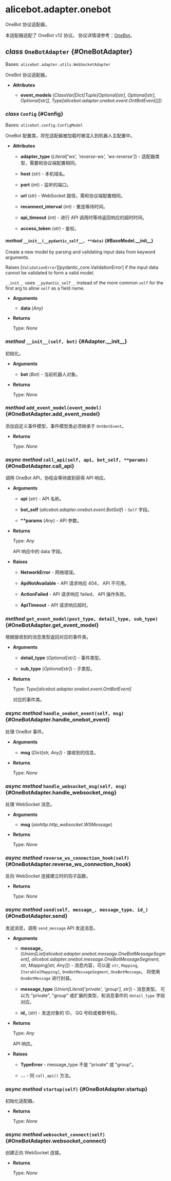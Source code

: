 # alicebot.adapter.onebot

OneBot 协议适配器。

本适配器适配了 OneBot v12 协议。
协议详情请参考：[OneBot](https://12.onebot.dev/)。

## _class_ `OneBotAdapter` {#OneBotAdapter}

Bases: `alicebot.adapter.utils.WebSocketAdapter`

OneBot 协议适配器。

- **Attributes**

  - **event\_models** (_ClassVar\[Dict\[Tuple\[Optional\[str\], Optional\[str\], Optional\[str\]\], Type\[alicebot.adapter.onebot.event.OntBotEvent\]\]\]_)

### _class_ `Config` {#Config}

Bases: `alicebot.config.ConfigModel`

OneBot 配置类，将在适配器被加载时被混入到机器人主配置中。

- **Attributes**

  - **adapter\_type** (_Literal\['ws', 'reverse-ws', 'ws-reverse'\]_) - 适配器类型，需要和协议端配置相同。

  - **host** (_str_) - 本机域名。

  - **port** (_int_) - 监听的端口。

  - **url** (_str_) - WebSocket 路径，需和协议端配置相同。

  - **reconnect\_interval** (_int_) - 重连等待时间。

  - **api\_timeout** (_int_) - 进行 API 调用时等待返回响应的超时时间。

  - **access\_token** (_str_) - 鉴权。

#### _method_ `__init__(__pydantic_self__, **data)` {#BaseModel.\_\_init\_\_}

Create a new model by parsing and validating input data from keyword arguments.

Raises [`ValidationError`][pydantic_core.ValidationError] if the input data cannot be
validated to form a valid model.

`__init__` uses `__pydantic_self__` instead of the more common `self` for the first arg to
allow `self` as a field name.

- **Arguments**

  - **data** (_Any_)

- **Returns**

  Type: _None_

### _method_ `__init__(self, bot)` {#Adapter.\_\_init\_\_}

初始化。

- **Arguments**

  - **bot** (_Bot_) - 当前机器人对象。

- **Returns**

  Type: _None_

### _method_ `add_event_model(event_model)` {#OneBotAdapter.add\_event\_model}

添加自定义事件模型，事件模型类必须继承于 `OntBotEvent`。

- **Returns**

  Type: _None_

### _async method_ `call_api(self, api, bot_self, **params)` {#OneBotAdapter.call\_api}

调用 OneBot API，协程会等待直到获得 API 响应。

- **Arguments**

  - **api** (_str_) - API 名称。

  - **bot\_self** (_alicebot.adapter.onebot.event.BotSelf_) - `Self` 字段。

  - **\*\*params** (_Any_) - API 参数。

- **Returns**

  Type: _Any_

  API 响应中的 data 字段。

- **Raises**

  - **NetworkError** - 网络错误。

  - **ApiNotAvailable** - API 请求响应 404， API 不可用。

  - **ActionFailed** - API 请求响应 failed， API 操作失败。

  - **ApiTimeout** - API 请求响应超时。

### _method_ `get_event_model(post_type, detail_type, sub_type)` {#OneBotAdapter.get\_event\_model}

根据接收到的消息类型返回对应的事件类。

- **Arguments**

  - **detail\_type** (_Optional\[str\]_) - 事件类型。

  - **sub\_type** (_Optional\[str\]_) - 子类型。

- **Returns**

  Type: _Type\[alicebot.adapter.onebot.event.OntBotEvent\]_

  对应的事件类。

### _async method_ `handle_onebot_event(self, msg)` {#OneBotAdapter.handle\_onebot\_event}

处理 OneBot 事件。

- **Arguments**

  - **msg** (_Dict\[str, Any\]_) - 接收到的信息。

- **Returns**

  Type: _None_

### _async method_ `handle_websocket_msg(self, msg)` {#OneBotAdapter.handle\_websocket\_msg}

处理 WebSocket 消息。

- **Arguments**

  - **msg** (_aiohttp.http\_websocket.WSMessage_)

- **Returns**

  Type: _None_

### _async method_ `reverse_ws_connection_hook(self)` {#OneBotAdapter.reverse\_ws\_connection\_hook}

反向 WebSocket 连接建立时的钩子函数。

- **Returns**

  Type: _None_

### _async method_ `send(self, message_, message_type, id_)` {#OneBotAdapter.send}

发送消息，调用 `send_message` API 发送消息。

- **Arguments**

  - **message\_** (_Union\[List\[alicebot.adapter.onebot.message.OneBotMessageSegment\], alicebot.adapter.onebot.message.OneBotMessageSegment, str, Mapping\[str, Any\]\]_) - 消息内容，可以是 `str`, `Mapping`, `Iterable[Mapping]`,
  `OneBotMessageSegment`, `OneBotMessage`。
  将使用 `OneBotMessage` 进行封装。

  - **message\_type** (_Union\[Literal\['private', 'group'\], str\]_) - 消息类型。
  可以为 "private", "group" 或扩展的类型，和消息事件的 `detail_type` 字段对应。

  - **id\_** (_str_) - 发送对象的 ID， QQ 号码或者群号码。

- **Returns**

  Type: _Any_

  API 响应。

- **Raises**

  - **TypeError** - message_type 不是 "private" 或 "group"。

  - **...** - 同 `call_api()` 方法。

### _async method_ `startup(self)` {#OneBotAdapter.startup}

初始化适配器。

- **Returns**

  Type: _None_

### _async method_ `websocket_connect(self)` {#OneBotAdapter.websocket\_connect}

创建正向 WebSocket 连接。

- **Returns**

  Type: _None_
